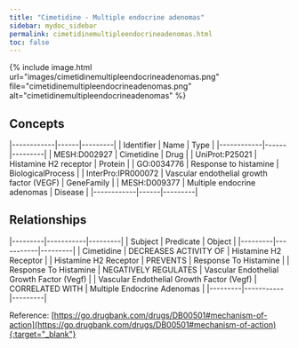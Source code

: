 ```yaml
---
title: "Cimetidine - Multiple endocrine adenomas"
sidebar: mydoc_sidebar
permalink: cimetidinemultipleendocrineadenomas.html
toc: false 
---
```


{% include image.html url="images/cimetidinemultipleendocrineadenomas.png" file="cimetidinemultipleendocrineadenomas.png" alt="cimetidinemultipleendocrineadenomas" %}

## Concepts

|------------|------|---------|
| Identifier | Name | Type    |
|------------|------|---------|
| MESH:D002927 | Cimetidine | Drug |
| UniProt:P25021 | Histamine H2 receptor | Protein |
| GO:0034776 | Response to histamine | BiologicalProcess |
| InterPro:IPR000072 | Vascular endothelial growth factor (VEGF) | GeneFamily |
| MESH:D009377 | Multiple endocrine adenomas | Disease |
|------------|------|---------|

## Relationships

|---------|-----------|---------|
| Subject | Predicate | Object  |
|---------|-----------|---------|
| Cimetidine | DECREASES ACTIVITY OF | Histamine H2 Receptor |
| Histamine H2 Receptor | PREVENTS | Response To Histamine |
| Response To Histamine | NEGATIVELY REGULATES | Vascular Endothelial Growth Factor (Vegf) |
| Vascular Endothelial Growth Factor (Vegf) | CORRELATED WITH | Multiple Endocrine Adenomas |
|---------|-----------|---------|

Reference: [https://go.drugbank.com/drugs/DB00501#mechanism-of-action](https://go.drugbank.com/drugs/DB00501#mechanism-of-action){:target="_blank"}